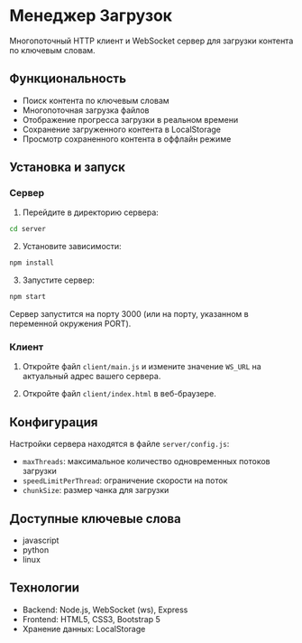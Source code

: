 # Менеджер Загрузок

Многопоточный HTTP клиент и WebSocket сервер для загрузки контента по ключевым словам.

## Функциональность

- Поиск контента по ключевым словам
- Многопоточная загрузка файлов
- Отображение прогресса загрузки в реальном времени
- Сохранение загруженного контента в LocalStorage
- Просмотр сохраненного контента в оффлайн режиме

## Установка и запуск

### Сервер

1. Перейдите в директорию сервера:
```bash
cd server
```

2. Установите зависимости:
```bash
npm install
```

3. Запустите сервер:
```bash
npm start
```

Сервер запустится на порту 3000 (или на порту, указанном в переменной окружения PORT).

### Клиент

1. Откройте файл `client/main.js` и измените значение `WS_URL` на актуальный адрес вашего сервера.

2. Откройте файл `client/index.html` в веб-браузере.

## Конфигурация

Настройки сервера находятся в файле `server/config.js`:

- `maxThreads`: максимальное количество одновременных потоков загрузки
- `speedLimitPerThread`: ограничение скорости на поток
- `chunkSize`: размер чанка для загрузки

## Доступные ключевые слова

- javascript
- python
- linux

## Технологии

- Backend: Node.js, WebSocket (ws), Express
- Frontend: HTML5, CSS3, Bootstrap 5
- Хранение данных: LocalStorage